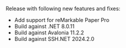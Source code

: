Release with following new features and fixes:
- Add support for reMarkable Paper Pro
- Build against .NET 8.0.11
- Build against Avalonia 11.2.2
- Build against SSH.NET 2024.2.0